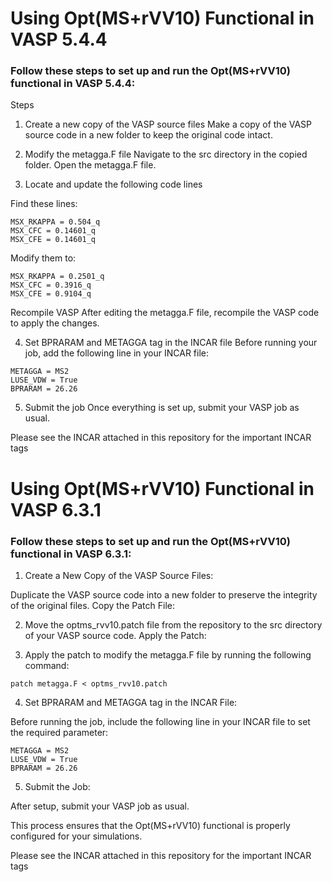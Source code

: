 # Using Opt(MS+rVV10) Functional in VASP 5.4.4

### Follow these steps to set up and run the Opt(MS+rVV10) functional in VASP 5.4.4:

Steps
1. Create a new copy of the VASP source files
Make a copy of the VASP source code in a new folder to keep the original code intact.

2. Modify the metagga.F file
Navigate to the src directory in the copied folder. Open the metagga.F file.

3. Locate and update the following code lines

Find these lines:
```
MSX_RKAPPA = 0.504_q
MSX_CFC = 0.14601_q
MSX_CFE = 0.14601_q
```


Modify them to:
```
MSX_RKAPPA = 0.2501_q
MSX_CFC = 0.3916_q
MSX_CFE = 0.9104_q
```
Recompile VASP
After editing the metagga.F file, recompile the VASP code to apply the changes.

4. Set BPRARAM and METAGGA tag in the INCAR file
Before running your job, add the following line in your INCAR file:

```
METAGGA = MS2
LUSE_VDW = True
BPRARAM = 26.26
```
5. Submit the job
Once everything is set up, submit your VASP job as usual.

Please see the INCAR attached in this repository for the important INCAR tags

# Using Opt(MS+rVV10) Functional in VASP 6.3.1

### Follow these steps to set up and run the Opt(MS+rVV10) functional in VASP 6.3.1:

1. Create a New Copy of the VASP Source Files:

Duplicate the VASP source code into a new folder to preserve the integrity of the original files.
Copy the Patch File:

2. Move the optms_rvv10.patch file from the repository to the src directory of your VASP source code.
Apply the Patch:

3. Apply the patch to modify the metagga.F file by running the following command:
```
patch metagga.F < optms_rvv10.patch
```

4. Set BPRARAM and METAGGA tag in the INCAR File:

Before running the job, include the following line in your INCAR file to set the required parameter:
```
METAGGA = MS2
LUSE_VDW = True
BPRARAM = 26.26
```
5. Submit the Job:

After setup, submit your VASP job as usual.


This process ensures that the Opt(MS+rVV10) functional is properly configured for your simulations.


Please see the INCAR attached in this repository for the important INCAR tags


